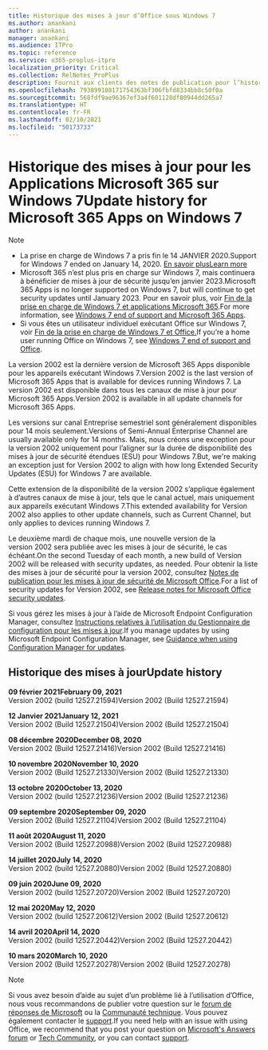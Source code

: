 ```yaml
---
title: Historique des mises à jour d’Office sous Windows 7
ms.author: anankani
author: anankani
manager: anankani
ms.audience: ITPro
ms.topic: reference
ms.service: o365-proplus-itpro
localization_priority: Critical
ms.collection: RelNotes_ProPlus
description: Fournit aux clients des notes de publication pour l’historique des mises à jour pour les Applications Microsoft 365 pour Windows 7
ms.openlocfilehash: 793899108171754363bf306fbfd8334bb8c50f0a
ms.sourcegitcommit: 568fdf9ae96367ef3a4f601128df80944dd265a7
ms.translationtype: HT
ms.contentlocale: fr-FR
ms.lasthandoff: 02/10/2021
ms.locfileid: "50173733"
---
```

# <a name="update-history-for-microsoft-365-apps-on-windows-7"></a><span data-ttu-id="84f09-103">Historique des mises à jour pour les Applications Microsoft 365 sur Windows 7</span><span class="sxs-lookup"><span data-stu-id="84f09-103">Update history for Microsoft 365 Apps on Windows 7</span></span> 

 > [!NOTE]
>
>- <span data-ttu-id="84f09-104">La prise en charge de Windows 7 a pris fin le 14 JANVIER 2020.</span><span class="sxs-lookup"><span data-stu-id="84f09-104">Support for Windows 7 ended on January 14, 2020.</span></span> [<span data-ttu-id="84f09-105">En savoir plus</span><span class="sxs-lookup"><span data-stu-id="84f09-105">Learn more</span></span>](https://www.microsoft.com/microsoft-365/windows/end-of-windows-7-support)
>- <span data-ttu-id="84f09-106">Microsoft 365 n’est plus pris en charge sur Windows 7, mais continuera à bénéficier de mises à jour de sécurité jusqu’en janvier 2023.</span><span class="sxs-lookup"><span data-stu-id="84f09-106">Microsoft 365 Apps is no longer supported on Windows 7, but will continue to get security updates until January 2023.</span></span> <span data-ttu-id="84f09-107">Pour en savoir plus, voir [Fin de la prise en charge de Windows 7 et applications Microsoft 365](https://docs.microsoft.com/DeployOffice/endofsupport/windows-7-support).</span><span class="sxs-lookup"><span data-stu-id="84f09-107">For more information, see [Windows 7 end of support and Microsoft 365 Apps](https://docs.microsoft.com/DeployOffice/endofsupport/windows-7-support).</span></span>
>- <span data-ttu-id="84f09-108">Si vous êtes un utilisateur individuel exécutant Office sur Windows 7, voir [Fin de la prise en charge de Windows 7 et Office.](https://support.microsoft.com/office/78f20fab-b57b-44d7-8368-06a8493f3cb9)</span><span class="sxs-lookup"><span data-stu-id="84f09-108">If you’re a home user running Office on Windows 7, see [Windows 7 end of support and Office](https://support.microsoft.com/office/78f20fab-b57b-44d7-8368-06a8493f3cb9).</span></span>

<span data-ttu-id="84f09-109">La version 2002 est la dernière version de Microsoft 365 Apps disponible pour les appareils exécutant Windows 7.</span><span class="sxs-lookup"><span data-stu-id="84f09-109">Version 2002 is the last version of Microsoft 365 Apps that is available for devices running Windows 7.</span></span> <span data-ttu-id="84f09-110">La version 2002 est disponible dans tous les canaux de mise à jour pour Microsoft 365 Apps.</span><span class="sxs-lookup"><span data-stu-id="84f09-110">Version 2002 is available in all update channels for Microsoft 365 Apps.</span></span>

<span data-ttu-id="84f09-111">Les versions sur canal Entreprise semestriel sont généralement disponibles pour 14 mois seulement.</span><span class="sxs-lookup"><span data-stu-id="84f09-111">Versions of Semi-Annual Enterprise Channel are usually available only for 14 months.</span></span> <span data-ttu-id="84f09-112">Mais, nous créons une exception pour la version 2002 uniquement pour l’aligner sur la durée de disponibilité des mises à jour de sécurité étendues (ESU) pour Windows 7.</span><span class="sxs-lookup"><span data-stu-id="84f09-112">But, we're making an exception just for Version 2002 to align with how long Extended Security Updates (ESU) for Windows 7 are available.</span></span>

<span data-ttu-id="84f09-113">Cette extension de la disponibilité de la version 2002 s’applique également à d’autres canaux de mise à jour, tels que le canal actuel, mais uniquement aux appareils exécutant Windows 7.</span><span class="sxs-lookup"><span data-stu-id="84f09-113">This extended availability for Version 2002 also applies to other update channels, such as Current Channel, but only applies to devices running Windows 7.</span></span>

<span data-ttu-id="84f09-114">Le deuxième mardi de chaque mois, une nouvelle version de la version 2002 sera publiée avec les mises à jour de sécurité, le cas échéant.</span><span class="sxs-lookup"><span data-stu-id="84f09-114">On the second Tuesday of each month, a new build of Version 2002 will be released with security updates, as needed.</span></span> <span data-ttu-id="84f09-115">Pour obtenir la liste des mises à jour de sécurité pour la version 2002, consultez [Notes de publication pour les mises à jour de sécurité de Microsoft Office](microsoft365-apps-security-updates.md).</span><span class="sxs-lookup"><span data-stu-id="84f09-115">For a list of security updates for Version 2002, see [Release notes for Microsoft Office security updates](microsoft365-apps-security-updates.md).</span></span>

<span data-ttu-id="84f09-116">Si vous gérez les mises à jour à l’aide de Microsoft Endpoint Configuration Manager, consultez [Instructions relatives à l’utilisation du Gestionnaire de configuration pour les mises à jour](https://docs.microsoft.com/deployoffice/endofsupport/windows-7-support#guidance-when-using-configuration-manager-for-updates).</span><span class="sxs-lookup"><span data-stu-id="84f09-116">If you manage updates by using Microsoft Endpoint Configuration Manager, see [Guidance when using Configuration Manager for updates](https://docs.microsoft.com/deployoffice/endofsupport/windows-7-support#guidance-when-using-configuration-manager-for-updates).</span></span>


## <a name="update-history"></a><span data-ttu-id="84f09-117">Historique des mises à jour</span><span class="sxs-lookup"><span data-stu-id="84f09-117">Update history</span></span>

[//]: # (NE PAS SUPPRIMER)

<span data-ttu-id="84f09-119">**09 février 2021**</span><span class="sxs-lookup"><span data-stu-id="84f09-119">**February 09, 2021**</span></span><br/>
<span data-ttu-id="84f09-120">Version 2002 (build 12527.21594)</span><span class="sxs-lookup"><span data-stu-id="84f09-120">Version 2002 (Build 12527.21594)</span></span><br/>

<span data-ttu-id="84f09-121">**12 Janvier 2021**</span><span class="sxs-lookup"><span data-stu-id="84f09-121">**January 12, 2021**</span></span><br/>
<span data-ttu-id="84f09-122">Version 2002 (Build 12527.21504)</span><span class="sxs-lookup"><span data-stu-id="84f09-122">Version 2002 (Build 12527.21504)</span></span><br/>

<span data-ttu-id="84f09-123">**08 décembre 2020**</span><span class="sxs-lookup"><span data-stu-id="84f09-123">**December 08, 2020**</span></span><br/>
<span data-ttu-id="84f09-124">Version 2002 (Build 12527.21416)</span><span class="sxs-lookup"><span data-stu-id="84f09-124">Version 2002 (Build 12527.21416)</span></span><br/>

<span data-ttu-id="84f09-125">**10 novembre 2020**</span><span class="sxs-lookup"><span data-stu-id="84f09-125">**November 10, 2020**</span></span><br/>
<span data-ttu-id="84f09-126">Version 2002 (Build 12527.21330)</span><span class="sxs-lookup"><span data-stu-id="84f09-126">Version 2002 (Build 12527.21330)</span></span><br/>

<span data-ttu-id="84f09-127">**13 octobre 2020**</span><span class="sxs-lookup"><span data-stu-id="84f09-127">**October 13, 2020**</span></span><br/>
<span data-ttu-id="84f09-128">Version 2002 (build 12527.21236)</span><span class="sxs-lookup"><span data-stu-id="84f09-128">Version 2002 (Build 12527.21236)</span></span><br/>

<span data-ttu-id="84f09-129">**09 septembre 2020**</span><span class="sxs-lookup"><span data-stu-id="84f09-129">**September 09, 2020**</span></span><br/>
<span data-ttu-id="84f09-130">Version 2002 (Build 12527.21104)</span><span class="sxs-lookup"><span data-stu-id="84f09-130">Version 2002 (Build 12527.21104)</span></span><br/>

<span data-ttu-id="84f09-131">**11 août 2020**</span><span class="sxs-lookup"><span data-stu-id="84f09-131">**August 11, 2020**</span></span><br/>
<span data-ttu-id="84f09-132">Version 2002 (Build 12527.20988)</span><span class="sxs-lookup"><span data-stu-id="84f09-132">Version 2002 (Build 12527.20988)</span></span><br/>

<span data-ttu-id="84f09-133">**14 juillet 2020**</span><span class="sxs-lookup"><span data-stu-id="84f09-133">**July 14, 2020**</span></span><br/>
<span data-ttu-id="84f09-134">Version 2002 (build 12527.20880)</span><span class="sxs-lookup"><span data-stu-id="84f09-134">Version 2002 (Build 12527.20880)</span></span><br/>

<span data-ttu-id="84f09-135">**09 juin 2020**</span><span class="sxs-lookup"><span data-stu-id="84f09-135">**June 09, 2020**</span></span><br/>
<span data-ttu-id="84f09-136">Version 2002 (build 12527.20720)</span><span class="sxs-lookup"><span data-stu-id="84f09-136">Version 2002 (Build 12527.20720)</span></span><br/>

<span data-ttu-id="84f09-137">**12 mai 2020**</span><span class="sxs-lookup"><span data-stu-id="84f09-137">**May 12, 2020**</span></span><br/>
<span data-ttu-id="84f09-138">Version 2002 (build 12527.20612)</span><span class="sxs-lookup"><span data-stu-id="84f09-138">Version 2002 (Build 12527.20612)</span></span><br/>

<span data-ttu-id="84f09-139">**14 avril 2020**</span><span class="sxs-lookup"><span data-stu-id="84f09-139">**April 14, 2020**</span></span><br/>
<span data-ttu-id="84f09-140">Version 2002 (build 12527.20442)</span><span class="sxs-lookup"><span data-stu-id="84f09-140">Version 2002 (Build 12527.20442)</span></span><br/>

<span data-ttu-id="84f09-141">**10 mars 2020**</span><span class="sxs-lookup"><span data-stu-id="84f09-141">**March 10, 2020**</span></span><br/>
<span data-ttu-id="84f09-142">Version 2002 (Build 12527.20278)</span><span class="sxs-lookup"><span data-stu-id="84f09-142">Version 2002 (Build 12527.20278)</span></span><br/>




> [!NOTE]
> <span data-ttu-id="84f09-143">Si vous avez besoin d’aide au sujet d’un problème lié à l’utilisation d’Office, nous vous recommandons de publier votre question sur le [forum de réponses de Microsoft](https://answers.microsoft.com/) ou la [Communauté technique](https://techcommunity.microsoft.com/). Vous pouvez également contacter le [support](https://support.microsoft.com/contactus).</span><span class="sxs-lookup"><span data-stu-id="84f09-143">If you need help with an issue with using Office, we recommend that you post your question on [Microsoft's Answers forum](https://answers.microsoft.com/) or [Tech Community](https://techcommunity.microsoft.com/), or you can contact [support](https://support.microsoft.com/contactus).</span></span>
